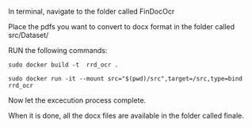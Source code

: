 In terminal, navigate to the folder called FinDocOcr

Place the pdfs you want to convert to docx format in the folder called src/Dataset/

RUN the following commands:

	sudo docker build -t  rrd_ocr .

	sudo docker run -it --mount src="$(pwd)/src",target=/src,type=bind rrd_ocr

Now let the excecution process complete. 

When it is done, all the docx files are available in the folder called finale.




